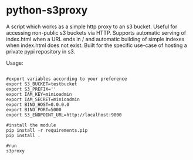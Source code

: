 # python-s3proxy

A script which works as a simple http proxy to an s3 bucket. Useful for accessing non-public s3 buckets via HTTP. Supports automatic serving of index.html when a URL ends in / and automatic building of simple indexes when index.html does not exist. Built for the specific use-case of hosting a private pypi repository in s3.

Usage:

<pre><code>
#export variables according to your preference
export S3_BUCKET=testbucket
export S3_PREFIX=''
export IAM_KEY=minioadmin
export IAM_SECRET=minioadmin
export BIND_HOST=0.0.0.0
export BIND_PORT=5000
export S3_ENDPOINT_URL=http://localhost:9000

#install the module
pip install -r requirements.pip
pip install .

#run
s3proxy
</code></pre>


